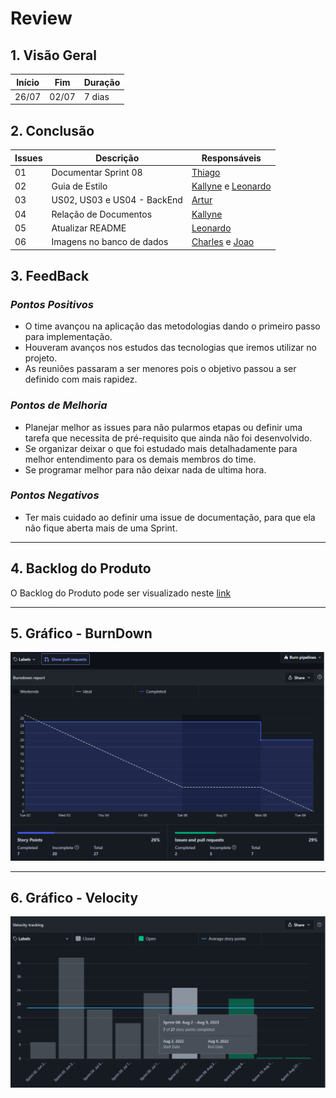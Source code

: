 # Review

## 1. Visão Geral
<!-- data de inicio da sprint
     data de finalização da sprint
     duraração da sprint
 -->
Início | Fim | Duração
------ | --- | -------
26/07 | 02/07 | 7 dias

## 2. Conclusão
<!-- adicionar a issue, sua descrição, o responsavel e se a issue foi terminada ou não -->
Issues | Descrição | Responsáveis
------ | --------- | -----------
01 | Documentar Sprint 08 | [Thiago](https://github.com/Thiago-Cerq)
02 | Guia de Estilo | [Kallyne](https://github.com/kazpmcd) e [Leonardo](https://github.com/Leonardo0o0)
03 | US02, US03 e US04 - BackEnd | [Artur](https://github.com/artur-seppa)
04 | Relação de Documentos | [Kallyne](https://github.com/kazpmcd)
05 | Atualizar README  | [Leonardo](https://github.com/Leonardo0o0)
06 | Imagens no banco de dados  | [Charles](https://github.com/charles-serafim) e [Joao](https://github.com/JoaoSchmitz)

## 3. FeedBack
<!--
Pontos positivos e negativos da Sprint
-->
### _Pontos Positivos_
* O time avançou na aplicação das metodologias dando o primeiro passo para implementação.
* Houveram avanços nos estudos das tecnologias que iremos utilizar no projeto.
* As reuniões passaram a ser menores pois o objetivo passou a ser definido com mais rapidez.


### _Pontos de Melhoria_
* Planejar melhor as issues para não pularmos etapas ou definir uma tarefa que necessita de pré-requisito que ainda não foi desenvolvido.
* Se organizar deixar o que foi estudado mais detalhadamente para melhor entendimento para os demais membros do time.
* Se programar melhor para não deixar nada de ultima hora.

### _Pontos Negativos_
* Ter mais cuidado ao definir uma issue de documentação, para que ela não fique aberta mais de uma Sprint.

---------

## 4. Backlog do Produto
O Backlog do Produto pode ser visualizado neste [link](https://github.com/fga-eps-mds/2022-1-PokeRanking/blob/main/docs/Documenta%C3%A7%C3%A3o/product-backlog.md)

---------

## 5. Gráfico - BurnDown
![BurnDown](Imagens/BurndownReport.png)

---------

## 6. Gráfico - Velocity
![Velocity](Imagens/VelocityReport.png)
